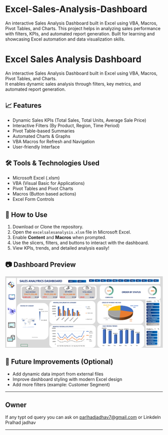 # Excel-Sales-Analysis-Dashboard
An interactive Sales Analysis Dashboard built in Excel using VBA, Macros, Pivot Tables, and Charts. This project helps in analyzing sales performance with filters, KPIs, and automated report generation. Built for learning and showcasing Excel automation and data visualization skills.
# Excel Sales Analysis Dashboard

An interactive Sales Analysis Dashboard built in Excel using VBA, Macros, Pivot Tables, and Charts.  
It enables dynamic sales analysis through filters, key metrics, and automated report generation.

## 📈 Features

- Dynamic Sales KPIs (Total Sales, Total Units, Average Sale Price)
- Interactive Filters (By Product, Region, Time Period)
- Pivot Table-based Summaries
- Automated Charts & Graphs
- VBA Macros for Refresh and Navigation
- User-friendly Interface

## 🛠️ Tools & Technologies Used

- Microsoft Excel (.xlsm)
- VBA (Visual Basic for Applications)
- Pivot Tables and Pivot Charts
- Macros (Button based actions)
- Excel Form Controls

## 🚀 How to Use

1. Download or Clone the repository.
2. Open the `excelsalesanalysis.xlsm` file in Microsoft Excel.
3. Enable **Content** and **Macros** when prompted.
4. Use the slicers, filters, and buttons to interact with the dashboard.
5. View KPIs, trends, and detailed analysis easily!

## 📷 Dashboard Preview

![Dashboard Preview](Dashboard.png)


## 🌟 Future Improvements (Optional)

- Add dynamic data import from external files
- Improve dashboard styling with modern Excel design
- Add more filters (example: Customer Segment)

---

## Owner

 If any typt od query you can ask on parlhadjadhav7@gmail.com or Linkdeln Pralhad jadhav



---
